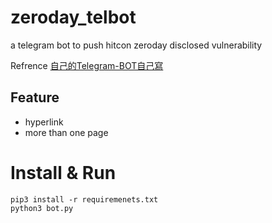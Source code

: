 # zeroday_telbot
a telegram bot to push hitcon zeroday disclosed vulnerability

Refrence 
[自己的Telegram-BOT自己寫](http://blog.kaibro.tw/2017/12/31/%E8%87%AA%E5%B7%B1%E7%9A%84Telegram-BOT%E8%87%AA%E5%B7%B1%E5%AF%AB/)

## Feature

- hyperlink
- more than one page

# Install & Run

```shell
pip3 install -r requiremenets.txt
python3 bot.py
```
